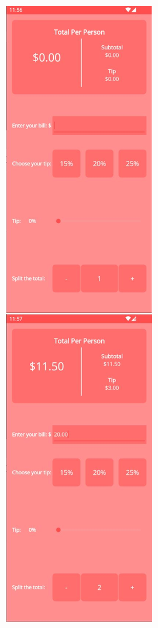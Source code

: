 ![Home Screen](https://github.com/patrickbabb/TipCalculator/blob/master/Capture.JPG)
![Home Screen2](https://github.com/patrickbabb/TipCalculator/blob/master/Capture2.JPG)
